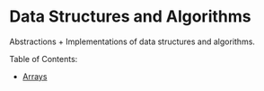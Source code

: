 # Data Structures and Algorithms

Abstractions + Implementations of data structures and algorithms.

Table of Contents:
+ [Arrays](./Arrays)
<!-- * [Stack](./stack)
* [Queue](./queue)
* [Binary Search Tree](./binary_search_tree) -->